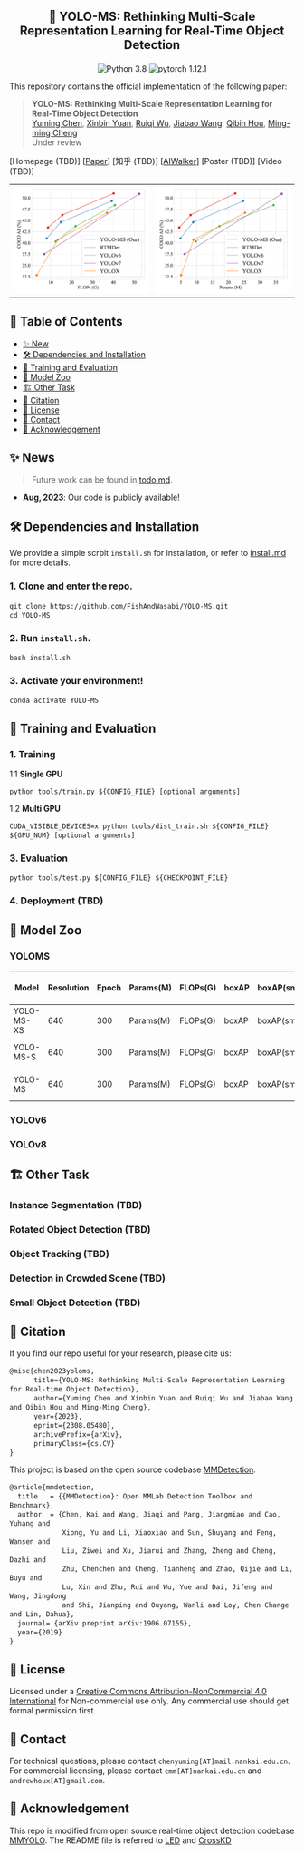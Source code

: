 ## <p align=center> 🚀 YOLO-MS: Rethinking Multi-Scale Representation Learning for Real-Time Object Detection </p>

<div align="center">

![Python 3.8](https://img.shields.io/badge/python-3.8-g) 
![pytorch 1.12.1](https://img.shields.io/badge/pytorch-1.12.0-blue.svg)

</div>

This repository contains the official implementation of the following paper:

> **YOLO-MS: Rethinking Multi-Scale Representation Learning for Real-Time Object Detection**<br/>
> [Yuming Chen](https://www.fishworld.site), [Xinbin Yuan](https://github.com/yuanxinbin), [Ruiqi Wu](https://scholar.google.com/citations?user=0ooNdgUAAAAJ&hl=en), [Jiabao Wang](https://scholar.google.co.uk/citations?hl=en&user=S9ErhhEAAAAJ), [Qibin Hou](https://houqb.github.io/), [Ming-ming Cheng](https://mmcheng.net)<br/>
> Under review

\[Homepage (TBD)\]
\[[Paper](https://arxiv.org/abs/2308.05480)]
\[知乎 (TBD)\]
\[[AIWalker](https://mp.weixin.qq.com/s/FfG9vNM_a2k_zflWfuimsw)\]
\[Poster (TBD)\]
\[Video (TBD)\]

<table>
  <tbody>
    <tr>
        <td>
            <img src='asserts/teaser_flops.png' alt='YOLOMS_TEASER0' width='500px'/>
        </td>
        <td>
            <img src='asserts/teaser_params.png' alt='YOLOMS_TEASER0' width='500px'/>
        </td>
    </tr>
    </tbody>
</table>


## 📄 Table of Contents

- [✨ New](#✨-news-)
- [🛠️ Dependencies and Installation](#🛠️-Dependencies-and-Installation-)
- [🤖 Training and Evaluation](#🤖-Training-and-Evaluation-)
- [🏡 Model Zoo](#🏡-Model-Zoo-)
- [🏗️ Other Task](#🏗️-Other-Task-)
- [📖 Citation](#📖-Citation-)
- [📜 License](#📜-License-)
- [📮 Contact](#📮-Contact-)
- [🤝 Acknowledgement](#🤝-Acknowledgement-)


## ✨ News

> Future work can be found in [todo.md](docs/todo.md).

- **Aug, 2023**: Our code is publicly available!


## 🛠️ Dependencies and Installation

We provide a simple scrpit `install.sh` for installation, or refer to [install.md](docs/install.md) for more details.

### 1. Clone and enter the repo.

```shell
git clone https://github.com/FishAndWasabi/YOLO-MS.git
cd YOLO-MS
```

### 2. Run `install.sh`.

```shell
bash install.sh
```

### 3. Activate your environment!

```shell
conda activate YOLO-MS
```


## 🤖 Training and Evaluation

### 1. Training

1.1 **Single GPU**

```shell
python tools/train.py ${CONFIG_FILE} [optional arguments]
```

1.2 **Multi GPU**

```shell
CUDA_VISIBLE_DEVICES=x python tools/dist_train.sh ${CONFIG_FILE} ${GPU_NUM} [optional arguments]
```

### 3. Evaluation

```shell
python tools/test.py ${CONFIG_FILE} ${CHECKPOINT_FILE}
```

### 4. Deployment (TBD)



## 🏡 Model Zoo

### YOLOMS

<table>
    <thead>
    <tr>
        <th style="width: 300pt"> Model </th>
        <th> Resolution </th>
        <th> Epoch </th>
        <th> Params(M) </th>
        <th> FLOPs(G) </th>
        <th> boxAP </th>
        <th> boxAP(small) </th>
        <th> boxAP(large) </th>
        <th> Config File </th>
        <th> 🔗 Download Links </th>
    </tr>
    </thead>
    <tbody>
    <tr>
        <td style="width: 300pt"> YOLO-MS-XS </td>
        <td> 640 </td>
        <td> 300 </td>
        <td> Params(M) </td>
        <td> FLOPs(G) </td>
        <td> boxAP </td>
        <td> boxAP(small) </td>
        <td> boxAP(large) </td>
        <td> Config File </td>
        <td> 🔗 Download Links </td>
    </tr>
    <tr>
        <td> YOLO-MS-S </td>
        <td> 640 </td>
        <td> 300 </td>
        <td> Params(M) </td>
        <td> FLOPs(G) </td>
        <td> boxAP </td>
        <td> boxAP(small) </td>
        <td> boxAP(large) </td>
        <td> Config File </td>
        <td> 🔗 Download Links </td>
    </tr>
    <tr>
        <td> YOLO-MS </td>
        <td> 640 </td>
        <td> 300 </td>
        <td> Params(M) </td>
        <td> FLOPs(G) </td>
        <td> boxAP </td>
        <td> boxAP(small) </td>
        <td> boxAP(large) </td>
        <td> Config File </td>
        <td> 🔗 Download Links </td>
    </tr>
    </tbody>
</table>


### YOLOv6



### YOLOv8



## 🏗️ Other Task

### Instance Segmentation (TBD)
### Rotated Object Detection (TBD)
### Object Tracking (TBD)
### Detection in Crowded Scene (TBD)
### Small Object Detection (TBD)


## 📖 Citation

If you find our repo useful for your research, please cite us:

```
@misc{chen2023yoloms,
      title={YOLO-MS: Rethinking Multi-Scale Representation Learning for Real-time Object Detection}, 
      author={Yuming Chen and Xinbin Yuan and Ruiqi Wu and Jiabao Wang and Qibin Hou and Ming-Ming Cheng},
      year={2023},
      eprint={2308.05480},
      archivePrefix={arXiv},
      primaryClass={cs.CV}
}
```

This project is based on the open source codebase [MMDetection](https://github.com/open-mmlab/mmdetection).
```
@article{mmdetection,
  title   = {{MMDetection}: Open MMLab Detection Toolbox and Benchmark},
  author  = {Chen, Kai and Wang, Jiaqi and Pang, Jiangmiao and Cao, Yuhang and
             Xiong, Yu and Li, Xiaoxiao and Sun, Shuyang and Feng, Wansen and
             Liu, Ziwei and Xu, Jiarui and Zhang, Zheng and Cheng, Dazhi and
             Zhu, Chenchen and Cheng, Tianheng and Zhao, Qijie and Li, Buyu and
             Lu, Xin and Zhu, Rui and Wu, Yue and Dai, Jifeng and Wang, Jingdong
             and Shi, Jianping and Ouyang, Wanli and Loy, Chen Change and Lin, Dahua},
  journal= {arXiv preprint arXiv:1906.07155},
  year={2019}
}
```


## 📜 License

Licensed under a [Creative Commons Attribution-NonCommercial 4.0 International](https://creativecommons.org/licenses/by-nc/4.0/) for Non-commercial use only. Any commercial use should get formal permission first.


## 📮 Contact

For technical questions, please contact `chenyuming[AT]mail.nankai.edu.cn`.
For commercial licensing, please contact `cmm[AT]nankai.edu.cn` and `andrewhoux[AT]gmail.com`.


## 🤝 Acknowledgement

This repo is modified from open source real-time object detection codebase [MMYOLO](https://github.com/open-mmlab/mmyolo).
The README file is referred to [LED](https://github.com/Srameo/LED) and [CrossKD](https://github.com/jbwang1997/CrossKD)